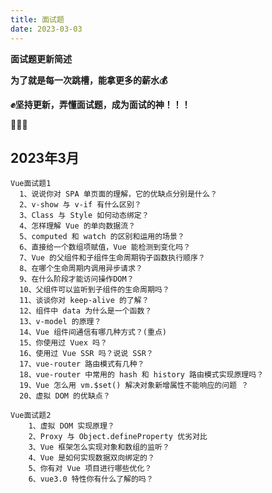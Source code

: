 ```yaml
---
title: 面试题
date: 2023-03-03
---
```


**面试题更新简述**  

**为了就是每一次跳槽，能拿更多的薪水💰**

**✊坚持更新，弄懂面试题，成为面试的神！！！**

🤔🤔🤔

## 2023年3月
<!-- https://mp.weixin.qq.com/s?__biz=MjM5MDA2MTI1MA==&mid=2649091937&idx=1&sn=1d08ebe716e00555e18aa34896ffa7a7&chksm=be5bc8cc892c41daaefa76d5747d5e1eccd2934c3c178e70e16702d729aa2e40409621ffa137&scene=27 -->

<!--https://www.sohu.com/a/554530951_121126896-->

```
Vue面试题1     
  1、说说你对 SPA 单页面的理解，它的优缺点分别是什么？
  2、v-show 与 v-if 有什么区别？
  3、Class 与 Style 如何动态绑定？
  4、怎样理解 Vue 的单向数据流？
  5、computed 和 watch 的区别和运用的场景？
  6、直接给一个数组项赋值，Vue 能检测到变化吗？
  7、Vue 的父组件和子组件生命周期钩子函数执行顺序？
  8、在哪个生命周期内调用异步请求？
  9、在什么阶段才能访问操作DOM？
  10、父组件可以监听到子组件的生命周期吗？
  11、谈谈你对 keep-alive 的了解？
  12、组件中 data 为什么是一个函数？
  13、v-model 的原理？
  14、Vue 组件间通信有哪几种方式？(重点)
  15、你使用过 Vuex 吗？
  16、使用过 Vue SSR 吗？说说 SSR？
  17、vue-router 路由模式有几种？
  18、vue-router 中常用的 hash 和 history 路由模式实现原理吗？
  19、Vue 怎么用 vm.$set() 解决对象新增属性不能响应的问题 ？
  20、虚拟 DOM 的优缺点？
  
Vue面试题2
	1、虚拟 DOM 实现原理？
	2、Proxy 与 Object.defineProperty 优劣对比
	3、Vue 框架怎么实现对象和数组的监听？
	4、Vue 是如何实现数据双向绑定的？
	5、你有对 Vue 项目进行哪些优化？
	6、vue3.0 特性你有什么了解的吗？
```


